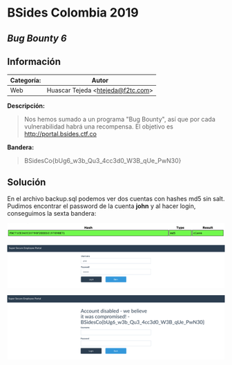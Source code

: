 # __BSides Colombia 2019__

## _Bug Bounty 6_

## Información

**Categoría:** | **Autor**
--- | ---
Web | Huascar Tejeda <<htejeda@f2tc.com>>

**Descripción:**

> Nos hemos sumado a un programa "Bug Bounty", así que por cada vulnerabilidad habrá una recompensa.
> El objetivo es http://portal.bsides.ctf.co

**Bandera:**

> BSidesCo{bUg6_w3b_Qu3_4cc3d0_W3B_qUe_PwN30}

## Solución

En el archivo backup.sql podemos ver dos cuentas con hashes md5 sin salt. Pudimos encontrar el password de la cuenta **john** y al hacer login, conseguimos la sexta bandera:

![](/images/BSidesCo2019/Web/BugBounty6/01.png)

![](/images/BSidesCo2019/Web/BugBounty6/02.png)

![](/images/BSidesCo2019/Web/BugBounty6/03.png)
